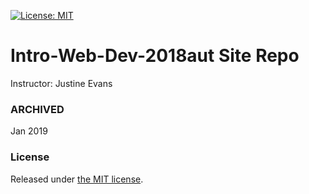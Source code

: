 [![License: MIT](https://img.shields.io/badge/License-MIT-yellow.svg)](https://opensource.org/licenses/MIT)


# Intro-Web-Dev-2018aut Site Repo
Instructor: Justine Evans

### ARCHIVED
Jan 2019

### License
Released under [the MIT license](LICENSE).
